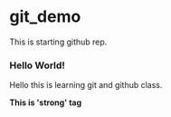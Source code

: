 # git_demo
This is starting github rep.
<h3>Hello World!</h3>
<p>Hello this is learning git and github class.</p>
<strong>This is 'strong' tag</strong>